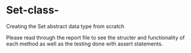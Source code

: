 # Set-class-
Creating the Set abstract data type from scratch

Please read through the report file to see the structer and functionality of each method as well as the testing done with assert statements.
